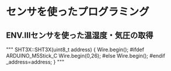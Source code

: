 # センサを使ったプログラミング

## ENV.Ⅲセンサを使った温湿度・気圧の取得

"""
SHT3X::SHT3X(uint8_t address)
{
  Wire.begin();
  #ifdef ARDUINO_M5Stick_C
    Wire.begin(0,26);
  #else
    Wire.begin();
  #endif
  _address=address;
}
"""